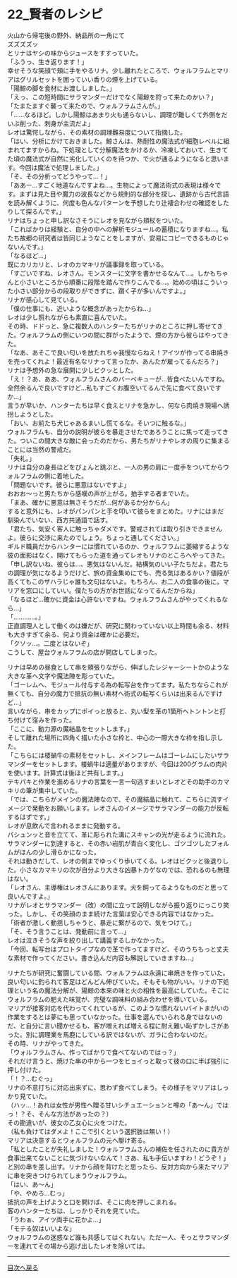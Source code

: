 # 22_賢者のレシピ 

﻿火山から帰宅後の野外、納品所の一角にて  
ズズズズッ  
とリナはヤシの味からジュースをすすっていた。  
「ふうっ、生き返ります！」  
幸せそうな笑顔で頬に手をやるリナ。少し離れたところで、ウォルフラムとマリアはグリルセットを囲っていい香りの煙を上げている。  
「陽鯨の脚を食材にお渡ししました。」  
「えっ、この短時間にサラマンダーだけでなく陽鯨を狩って来たのかい？」  
「たまたますぐ襲って来たので、ウォルフラムさんが。」  
「……なるほど。しかし陽鯨はあまり火も通らないし、調理が難しくて外側をだいぶ削った、刺身が主流だよ」  
レオは驚愕しながら、その素材の調理難易度について指摘した。  
「はい、分析にかけておきました。鯨さんは、熱耐性の魔法式が細胞レベルに組まれてますからね。下処理として分解魔法をかけるか、冷凍しておいて、生きてた頃の魔法式が自然に劣化していくのを待つか、で火が通るようになると思います。今回は魔法で処理しました。」  
「そ、その分析ってどうやって…！」  
「ああー…すごく地道なんですよね…。生物によって魔法術式の表現は様々です。まずは見た目や魔力の波長などから規則的な部分を探し、遺跡から古代言語を読み解くように、何度も色んなパターンを予想したり辻褄合わせの確認をしたりして探るんです。」  
リナはちょっと申し訳なさそうにレオを見ながら頬杖をついた。  
「こればかりは経験と、自分の中への解析モジュールの蓄積になりますね…。私たち故郷の研究者は皆同じようなことをしますが、安易にコピーできるものじゃないんです。」  
「なるほど…」  
既にカリカリと、レオのカマキリが議事録を取っている。  
「すごいですね、レオさん。モンスターに文字を書かせるなんて…。しかもちゃんと小さいところから順番に段階を踏んで作りこんでる…。始めの頃はこういった小さい部分からの段取りができずに、躓く子が多いんですよ。」  
リナが感心して見ている。  
「僕の仕事にも、近いような概念があったからね…」  
レオは少し照れながらも素直に喜んでいた。  
その時、ドドっと、急に複数人のハンターたちがリナのところに押し寄せてきた。ウォルフラムの側にいつの間に群がったようで、煙の方から彼らはやってきた。  
「なあ、あそこで良い匂いを放たれちゃ我慢ならねえ！アイツが作ってる串焼きを売ってくれよ！最近有名なリナって言ったか、あんたが雇ってるんだろ？」  
リナは予想外の急な展開に少しビクッとした。  
「え！？あ、ああ、ウォルフラムさんのバーベキューが…皆食べたいんですね。全然余るんで良いですけど…私もすごくお腹空いてるんで先に食べて良いですか…」  
言うが早いか、ハンターたちは早く食えとリナを急かし、何なら肉焼き現場へ誘拐しようとした。  
「おい、お前たち犬じゃあるまいし慌てるな。そいつに触るな。」  
ウォルフラムも、自分の説明が彼らを暴走させたであろうことに焦って走ってきた。ついこの間大きな敵に会ったのだから、男たちがリナやレオの周りに集まることには当然の警戒だ。  
「失礼。」  
リナは自分の身長ほどをぴょんと跳ぶと、一人の男の肩に一度手をついてからウォルフラムの側に着地した。  
「問題ないです。彼らに悪意はないですよ」  
おおお〜っと男たちから感嘆の声が上がる。拍手する者までいた。  
「まあ、確かに悪意は無さそうだが…何があるか分からん」  
すると意外にも、レオがパンパンと手を叩いて彼らをまとめた。リナにはまだ馴染んでいない、西方共通語で話す。  
「君たち、気安く客人に触っちゃダメです。警戒されては取り引きできませんよ。彼らに交渉に来たのでしょう。ちょっと通してください。」  
ギルド職員だからハンターには慣れているのか、ウォルフラムに萎縮するような彼の面影はなく、開けてもらった道を通ってレオもリナのところへやってきた。  
「申し訳ないね、彼らは…、悪気はないんだ。結構気のいい子たちだよ。君たちの調理が気になるようだけど、旅の資金集めにでも、売る気はあるかい？値段が高くてもこのザハラじゃ誰も文句はないよ。もちろん、お二人の食事の後に。マリアを窓口にしていい。僕たちの方がお世話になってるんだからね」  
「なるほど…確かに資金は心許ないですね。ウォルフラムさんがやってくれるなら…」  
「…………。」  
正直調理人として働くのは嫌だが、研究に関わっていない以上時間も余る、材料も大きすぎて余る、何より資金は確かに必要だ。  
「クソッ…。二度とはないぞ」  
こうして、屋台ウォルフラムの店が開店してしまった。  
  
  
  
  
リナは早めの昼食として串を頬張りながら、伸ばしたレジャーシートかのような大きな革へ文字や魔法陣を彫っていた。  
「ゴーレムへ、モジュール付与する為の転写台を作ってます。私たちならこれが無くても、自分の魔力で抵抗の無い素材へ術式の転写くらいは出来るんですけど…」  
言いながら、串をカップにポイっと放ると、丸い型を革の1箇所へトントンと打ち付けて窪みを作った。  
「ここに、動力源の魔結晶をセットします。」  
そして離れた場所に四角く描いた小さな枠と、中心の一際大きな枠を指し示した。  
「こちらには楼蝸牛の素材をセットし、メインフレームはゴーレムにしたいサラマンダーをセットします。楼蝸牛は適量がありますが、今回は200グラムの肉片を使います。計算式は後ほど共有します。」  
テキパキと作業を進めるリナの言葉を一言一句逃すまいとレオとその助手のカマキリの筆が集中していた。  
「では、こちらがメインの魔法陣なので、その魔結晶に触れて、こちらに流すイメージで発動をお願いします。レオさんのイメージでサラマンダーの能力が反転するはずです。」  
レオが息飲んで言われるままに発動する。  
パシュンッと音を立てて、革に彫られた溝にスキャンの光が走るように流れた。  
サラマンダーに到達すると、その赤い岩肌が青白く変化し、ゴツゴツしたフォルムがほんの少し滑らかになった。  
それは動きだして、レオの側までゆっくり歩いてくる。レオはビクッと後退りした。小さなカマキリの次が自分より大きな凶暴トカゲなのでは、恐れるのも無理はない。  
「レオさん、主導権はレオさんにあります。犬を飼ってるようなものだと思って良いんですよ。」  
リナがレオとサラマンダー（改）の間に立って説明しながら振り返りにっこり笑った。しかし、その笑顔のまま続けた言葉は安心できる内容ではなかった。  
「術者が激しく動揺しちゃうと、暴走に繋がるので、気をつけて。」  
「そ、そう言うことは、発動前に言って…」  
レオは泣きそうな声を絞り出して講義するしかなかった。  
「今回、転写台はプロトタイプなので革で作ってますけど、そのうちもっと丈夫な素材で作ってください。書き込んだ内容も解説していきますね…」  
  
  
  
  
リナたちが研究に奮闘している間、ウォルフラムは永遠に串焼きを作っていた。良い匂いに釣られて客足はどんどん伸びていた。そもそも物がいい。リナの下処理という名の魔法分解が、陽鯨の本来の味と火の相性を最高にしていた。そこにウォルフラムの肥えた味覚が、完璧な調味料の組み合わせを導いている。  
マリアが接客対応を代わってくれているが、このような慣れないバイトまがいの作業をするとは夢にも思っていなかった。仕事を選んでいられる身ではないのだ、と自分に言い聞かせるも、客が増えれば増える程に耐え難い恥ずかしさがあった。別に調理業を馬鹿にしている訳ではないが、ガラに合わないのだ。  
その時、リナがやってきた。  
「ウォルフラムさん、作ってばかりで食べてないのではっ？」  
それだけ言うと、焼けた串の中から一つをヒョイっと取って彼の口に半ば強引に押し付けた。  
「！？…むぐっ」  
リナの不意打ちに対応出来ずに、思わず食べてしまう。その様子をマリアはしっかり見ていた。  
（ハッ…！あれは女性が男性へ贈る甘いシチュエーションと噂の「あ〜ん」ではっ！？そ、そんな方法があったの？）  
その勘違いが、彼女の乙女心に火をつけた。  
（私も負けてはダメよ！ここで引くという選択肢は無い！）  
マリアは決意するとウォルフラムの元へ駆け寄る。  
「私としたことが失礼しました！ウォルフラムさんの補佐を任されたのに貴方が食事出来てないことに気づけないなんて！さあ、私も手伝いますわ！どうぞ！」  
と別の串を差し出す。リナから顔を背けたと思ったら、反対方向から来たマリアに串を突きつけられてしまうウォルフラム。  
「はい、あ〜ん」  
「や、やめろ…むっ」  
抵抗の声を上げようと口を開けば、そこに肉を押しこまれる。  
客のハンターたちは、しっかりそれを見ていた。  
「うわぁ、アイツ両手に花かよ…」  
「モテる奴はいいよな」  
ウォルフラムの迷惑など誰も共感してはくれない。ただ一人、そっとサラマンダーを連れてその場から逃げ出したレオを除いては。  
  
---

  [目次へ戻る](https://mikakoworld.github.io/unison-gate-beta/)